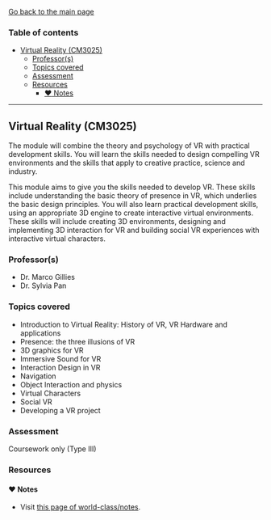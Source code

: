 [Go back to the main page](../../../README.md)

### Table of contents

- [Virtual Reality (CM3025)](#virtual-reality-cm3025)
  - [Professor(s)](#professors)
  - [Topics covered](#topics-covered)
  - [Assessment](#assessment)
  - [Resources](#resources)
    - [:heart: Notes](#heart-notes)

---

## Virtual Reality (CM3025)

The module will combine the theory and psychology of VR with practical
development skills. You will learn the skills needed to design
compelling VR environments and the skills that apply to creative
practice, science and industry.

This module aims to give you the skills needed to develop VR. These
skills include understanding the basic theory of presence in VR,
which underlies the basic design principles. You will also learn
practical development skills, using an appropriate 3D engine to create
interactive virtual environments. These skills will include creating
3D environments, designing and implementing 3D interaction for VR and
building social VR experiences with interactive virtual characters.

### Professor(s)

- Dr. Marco Gillies
- Dr. Sylvia Pan

### Topics covered

- Introduction to Virtual Reality: History of VR, VR Hardware and applications
- Presence: the three illusions of VR
- 3D graphics for VR
- Immersive Sound for VR
- Interaction Design in VR
- Navigation
- Object Interaction and physics
- Virtual Characters
- Social VR
- Developing a VR project

### Assessment

Coursework only (Type III)

### Resources

#### :heart: Notes

- Visit [this page of world-class/notes](https://github.com/world-class/notes/tree/master/level-6/virtual-reality).
